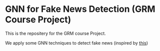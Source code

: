 # GNN for Fake News Detection (GRM Course Project)

This is the repositery for the GRM course Project.

We apply some GNN techniques to detect fake news (inspired by [this](https://github.com/safe-graph/GNN-FakeNews))
